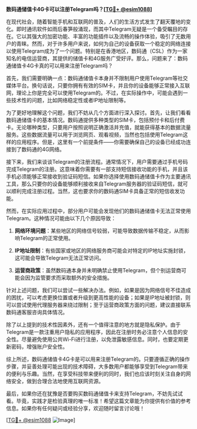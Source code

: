 **数码通储值卡4G卡可以注册Telegram吗？[[TG💪+ @esim1088](https://t.me/s/esim1088)]**

在现代社会，随着智能手机和互联网的普及，人们的生活方式发生了翻天覆地的变化。即时通讯软件如雨后春笋般涌现，而其中Telegram无疑是一个备受瞩目的存在。它以其强大的加密功能、丰富的功能插件以及流畅的操作体验，吸引了无数用户的青睐。然而，对于许多用户来说，如何为自己的设备获取一个稳定的网络连接以使用Telegram成为了一个问题。特别是在香港地区，数码通（CSL）作为一家知名的电信运营商，其提供的储值卡和4G服务广受好评。那么，问题来了：数码通储值卡4G卡真的可以用来注册Telegram吗？

首先，我们需要明确一点：数码通储值卡本身并不限制用户使用Telegram等社交媒体平台。换句话说，只要你拥有有效的SIM卡，并且你的设备能够正常接入互联网，理论上你是完全可以使用Telegram的。不过，在实际操作中，可能会遇到一些技术性的问题，比如网络稳定性或者IP地址限制等。

为了更好地理解这个问题，我们不妨从几个方面进行深入探讨。首先，让我们看看数码通储值卡的基本情况。数码通提供多种类型的SIM卡，包括预付卡和后付费卡。无论哪种类型，只要用户按照说明正确激活并充值，就能获得基本的数据流量服务。这些数据流量可以用于浏览网页、观看视频，当然也包括使用Telegram这样的应用程序。但是，这里有一个前提条件——你需要确保自己的设备已经成功连接到了数码通的4G网络。

接下来，我们来谈谈Telegram的注册流程。通常情况下，用户需要通过手机号码完成Telegram的注册。这意味着你需要有一部支持短信接收功能的手机，并且该手机必须能够正常接收到验证码短信。如果你选择使用数码通储值卡作为主要通讯工具，那么只要你的设备能够顺利接收来自Telegram服务器的验证码短信，就可以顺利完成注册过程。当然，这也要求你的数码通SIM卡具备正常的短信收发功能。

然而，在实际应用过程中，部分用户可能会发现他们的数码通储值卡无法正常使用Telegram。这种情况可能由以下几个原因导致：

1. **网络环境问题**：某些地区的网络信号较弱，可能导致数据传输不稳定，从而影响Telegram的正常使用。
   
2. **IP地址限制**：有些国家或地区的网络服务商可能会对特定的IP地址实施封锁，这可能会导致Telegram无法正常访问。

3. **运营商政策**：虽然数码通本身并未明确禁止使用Telegram，但个别运营商可能会因为监管要求而采取额外的安全措施。

针对上述问题，我们可以尝试一些解决办法。例如，如果是因为网络信号不佳造成的困扰，可以考虑更换位置或者升级到更高性能的设备；如果是IP地址被封锁，则可以尝试使用代理服务器来绕过限制；至于运营商政策方面的问题，建议直接联系数码通客服咨询具体情况。

除了以上提到的技术性因素外，还有一个值得注意的地方就是隐私保护。由于Telegram是一款注重用户隐私的应用程序，因此在注册时务必注意个人信息的安全性。尽量避免使用公共Wi-Fi进行注册，以免泄露敏感信息。同时，也要定期更新密码，增强账户安全性。

综上所述，数码通储值卡4G卡是可以用来注册Telegram的。只要遵循正确的操作步骤，并妥善处理可能出现的技术障碍，大多数用户都能够享受到Telegram带来的便利与乐趣。当然，在享受科技带来便利的同时，我们也应该时刻关注自身的网络安全，做到合理合法地使用互联网资源。

最后，如果你还在犹豫是否要购买数码通储值卡来支持Telegram，不妨先试试看。毕竟，实践才是检验真理的唯一标准！希望这篇文章能为你提供有价值的参考信息。如果你有任何疑问或经验分享，欢迎随时留言讨论哦！

[[TG💪+ @esim1088](https://t.me/s/esim1088) ![Image](https://i.postimg.cc/4NQfJmqS/Snipaste-2025-05-13-00-14-12.png)]